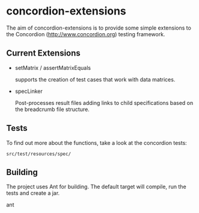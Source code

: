 concordion-extensions
=====================

The aim of concordion-extensions is to provide some simple extensions 
to the Concordion (http://www.concordion.org) testing framework.

Current Extensions
------------------

* setMatrix / assertMatrixEquals 
    
  supports the creation of test cases that work with data matrices.

* specLinker
    
  Post-processes result files adding links to child specifications 
  based on the breadcrumb file structure.

Tests
-----

To find out more about the functions, take a look at the concordion tests:

    src/test/resources/spec/

Building
--------

The project uses Ant for building. The default target will compile, run 
the tests and create a jar.
  
  ant
